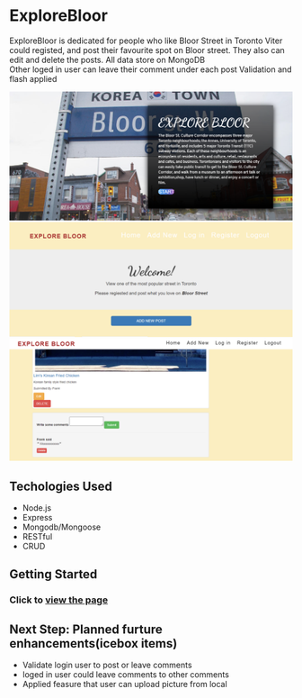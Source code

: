 # ExploreBloor

ExploreBloor is dedicated for people who like Bloor Street in Toronto
Viter could registed, and post their favourite spot on Bloor street. They also can edit and delete the posts. All data store on MongoDB      
Other loged in user can leave their comment under each post
Validation and flash applied

![Page One](public/images/screenshot.png?raw=true "First page of game")
![Page Two](public/images/screenshot2.png?raw=true "Second page of game")
![Page Three](public/images/screenshot3.png?raw=true "Second page of game")


## Techologies Used

* Node.js
* Express
* Mongodb/Mongoose
* RESTful
* CRUD


## Getting Started

### Click to [view the page](https://explore-bloor.herokuapp.com)


## Next Step: Planned furture enhancements(icebox items)

* Validate login user to post or leave comments
* loged in user could leave comments to other comments
* Applied feasure that user can upload picture from local

